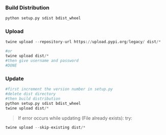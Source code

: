 ### Build Distribution
```python
python setup.py sdist bdist_wheel
```

### Upload
```python
twine upload --repository-url https://upload.pypi.org/legacy/ dist/*

#or
twine upload dist/*
#then give username and password
#DONE
```
### Update
```python
#first increment the version number in setup.py
#delete dist directory
#then build distribution
python setup.py sdist bdist_wheel
twine upload dist/*

```
> If error occurs while updating (File already exists):
> try: 
```python
twine upload --skip-existing dist/*
```